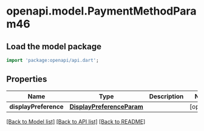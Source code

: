 # openapi.model.PaymentMethodParam46

## Load the model package
```dart
import 'package:openapi/api.dart';
```

## Properties
Name | Type | Description | Notes
------------ | ------------- | ------------- | -------------
**displayPreference** | [**DisplayPreferenceParam**](DisplayPreferenceParam.md) |  | [optional] 

[[Back to Model list]](../README.md#documentation-for-models) [[Back to API list]](../README.md#documentation-for-api-endpoints) [[Back to README]](../README.md)


